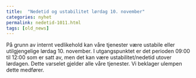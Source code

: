 ```yaml
---
title:  "Nedetid og ustabilitet lørdag 10. november"
categories: nyhet
permalink: nedetid-1011.html
tags: [old_news]
---
```


På grunn av internt vedlikehold kan våre tjenester være ustabile eller utilgjengelige lørdag 10. november. I utgangspunktet er det perioden 09:00 til 12:00 som er satt av, men det kan være ustabilitet/nedetid utover lørdagen. Dette varselet gjelder alle våre tjenester. 
Vi beklager ulempen dette medfører. 
